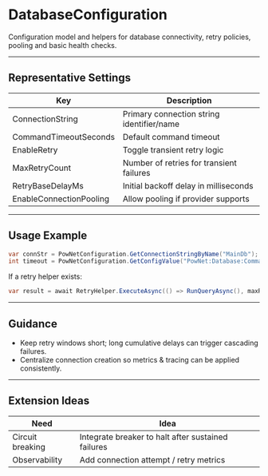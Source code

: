 # DatabaseConfiguration

Configuration model and helpers for database connectivity, retry policies, pooling and basic health checks.

---
## Representative Settings
| Key | Description |
|-----|-------------|
| ConnectionString | Primary connection string identifier/name |
| CommandTimeoutSeconds | Default command timeout |
| EnableRetry | Toggle transient retry logic |
| MaxRetryCount | Number of retries for transient failures |
| RetryBaseDelayMs | Initial backoff delay in milliseconds |
| EnableConnectionPooling | Allow pooling if provider supports |

---
## Usage Example
```csharp
var connStr = PowNetConfiguration.GetConnectionStringByName("MainDb");
int timeout = PowNetConfiguration.GetConfigValue("PowNet:Database:CommandTimeout", 30);
```

If a retry helper exists:
```csharp
var result = await RetryHelper.ExecuteAsync(() => RunQueryAsync(), maxRetries: dbCfg.MaxRetryCount);
```

---
## Guidance
- Keep retry windows short; long cumulative delays can trigger cascading failures.
- Centralize connection creation so metrics & tracing can be applied consistently.

---
## Extension Ideas
| Need | Idea |
|------|------|
| Circuit breaking | Integrate breaker to halt after sustained failures |
| Observability | Add connection attempt / retry metrics |
